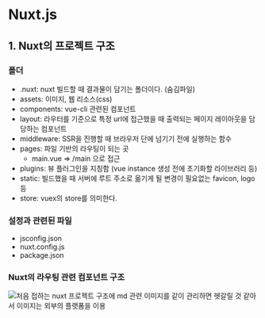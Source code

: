 # Nuxt.js

## 1. Nuxt의 프로젝트 구조

### 폴더

-   .nuxt: nuxt 빌드할 때 결과물이 담기는 폴더이다. (숨김파일)
-   assets: 이미지, 웹 리소스(css)
-   components: vue-cli 관련된 컴포넌트
-   layout: 라우터를 기준으로 특정 url에 접근했을 때 출력되는 페이지 레이아웃을 담당하는 컴포넌트
-   middleware: SSR을 진행할 때 브라우저 단에 넘기기 전에 실행하는 함수
-   pages: 파일 기반의 라우팅이 되는 곳
    -   main.vue => /main 으로 접근
-   plugins: 뷰 플러그인을 지칭함 (vue instance 생성 전에 초기화할 라이브러리 등)
-   static: 빌드했을 때 서버에 루트 주소로 옮기게 될 변경이 필요없는 favicon, logo 등
-   store: vuex의 store를 의미한다.

### 설정과 관련된 파일

-   jsconfig.json
-   nuxt.config.js
-   package.json

### Nuxt의 라우팅 관련 컴포넌트 구조

![처음 접하는 nuxt 프로젝트 구조에 md 관련 이미지를 같이 관리하면 헷갈릴 것 같아서 이미지는 외부의 플랫폼을 이용](https://i.imgur.com/yGTkvfx.png)
